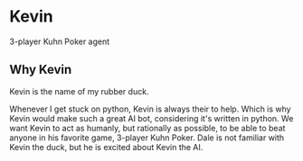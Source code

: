 # Kevin
3-player Kuhn Poker agent

## Why Kevin
Kevin is the name of my rubber duck.

 Whenever I get stuck on python, Kevin is always their to help. Which is why Kevin would make such a great AI bot, considering it's written in python. We want Kevin to act as humanly, but rationally as possible, to be able to beat anyone in his favorite game, 3-player Kuhn Poker. Dale is not familiar with Kevin the duck, but he is excited about Kevin the AI.
